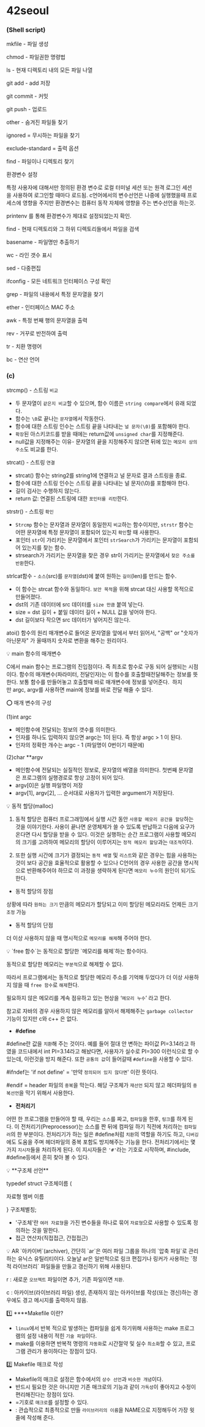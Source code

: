 # 42seoul
### (Shell script)

mkfile - 파일 생성

chmod - 파일권한 명령법

ls - 현재 디렉토리 내의 모든 파일 나열

git add - add 저장

git commit - 커밋

git push - 업로드

other - 숨겨진 파일들 찾기

ignored =  무시하는 파일을 찾기

exclude-standard =  출력 옵션

find - 파일이나 디렉토리 찾기

환경변수 설정

특정 사용자에 대해서만 정의된 환경 변수로 로컬 터미널 세션 또는 원격 로그인 세션을 사용하여 로그인할 때마다 로드됨.
c언어에서의 변수선언은 나중에 실행했을때 프로세스에 영향을 주지만 환경변수는 컴퓨터 동작 자체에 영향을 주는 변수선언을 하는것.

printenv 를 통해 환경변수가 제대로 설정되었는지 확인.

find - 현재 디렉토리와 그 하위 디렉토리들에서 파일을 검색

basename - 파일명만 추출하기

wc - 라인 갯수 표시

sed - 다중편집 

ifconfig - 모든 네트워크 인터페이스 구성 확인

grep - 파일의 내용에서 특정 문자열을 찾기

ether - 인터페이스 MAC 주소

awk - 특정 번째 행의 문자열을 출력

rev - 거꾸로 반전하여 출력

tr - 치환 명령어

bc - 연산 언어

### (c)

 strcmp() - 스트링 `비교`
- 두 문자열이 `같은지 비교`할 수 있으며, 함수 이름은 `string compare`에서 유래 되었다.
- 함수는 `\0`로 끝나는 `문자열`에서 작동한다.
- 함수에 대한 스트링 인수는 스트링 끝을 나타내는 `널 문자(\0)`를 포함해야 한다.
- `확장`된 아스키코드를 받을 때에는 return값에 `unsigned char`를 지정해준다.
- null값을 지정해주는 이유- 문자열의 끝을 지정해주지 않으면 뒤에 있는 `메모리 상의 주소`도 비교를 한다.

strcat() - 스트링 `연결`
- strcat() 함수는 string2를 string1에 연결하고 널 문자로 결과 스트링을 종료.
- 함수에 대한 스트링 인수는 스트링 끝을 나타내는 널 문자(\0)를 포함해야 한다.
- 길이 검사는 수행하지 않는다.
- return 값: 연결된 스트링에 대한 `포인터를 리턴`한다.

 strstr() - 스트링 `확인`
- `Strcmp` 함수는 문자열과 문자열이 동일한지 `비교`하는 함수이지만, `strstr` 함수는 어떤 문자열에 특정 문자열이 포함되어 있는지 `확인`할 때 사용한다.
- 포인터 `str`이 가리키는 문자열에서 포인터 `strSearch`가 가리키는 문자열이 포함되어 있는지를 찾는 함수.
- strsearch가 가리키는 문자열을 찾은 경우 str이 가리키는 문자열에서 `찾은 주소를 반환`한다.

 strlcat함수 - `소스`(src)를 `문자열`(dst)에 붙여 원하는 `길이`(len)를 만드는 함수.
- 이 함수는 strcat 함수와 동일하다. `보안 목적`을 위해 strcat 대신 사용할 목적으로 만들어졌다.
- dst의 기존 데이터에 src 데이터를 `size 만큼` 붙여 넣는다.
- size = dst 길이 + 붙일 데이터 길이 + NULL 값을 넣어야 한다.
- dst 길이보다 작으면 src 데이터가 넣어지진 않는다.

atoi() 함수의 원리 
매개변수로 들어온 문자열을 앞에서 부터 읽어서, "공백" or "숫자가아닌문자" 가 올때까지 숫자로 변환을 해주는 원리이다.

<aside>
💡 main 함수의 매개변수

C에서 main 함수는 프로그램의 진입점이다. 즉 최초로 함수로 구동 되어 실행되는 시점이다. 함수의 매개변수(파라미터, 전달인자)는 이 함수를 호출할때전달해주는 정보를 뜻한다. 보통 함수를 만들어놓고 호출할때 바로 매개변수에 정보를 넣어준다.  하지만 argc, argv를 사용하면 main에 정보를 바로 전달 해줄 수 있다.

⭕ 매개 변수의 구성

(1)int argc

- 메인함수에 전달되는 정보의 갯수를 의미한다.
- 인자를 하나도 입력하지 않으면 argc는 1이 된다. 즉 항상 argc > 1 이 된다.
- 인자의 정확한 개수는 argc - 1 (파일명이 0번이기 때문에)

(2)char **argv

- 메인함수에 전달되는 실질적인 정보로, 문자열의 배열을 의미한다. 첫번째 문자열은 프로그램의 실행경로로 항상 고정이 되어 있다.
- argv[0]은 실행 파일명이 저장
- argv[1], argv[2], ... 순서대로 사용자가 입력한 argument가 저장된다.
</aside>

<aside>
💡  동적 할당(malloc)

1) 동적 할당은 컴퓨터 프로그래밍에서 실행 시간 동안 `사용할 메모리 공간을 할당`하는 것을 이야기한다. 사용이 끝나면 운영체제가 쓸 수 있도록 반납하고 다음에 요구가 온다면 다시 할당을 받을 수 있다. 이것은 실행하는 순간 프로그램이 사용할 메모리의 크기를 고려하여 메모리의 할당이 이루어지는 `정적 메모리 할당`과는 `대조적`이다.

2) 또한 실행 시간에 크기가 결정되는 `동적 배열` 및 `리스트`와 같은 경우는 힙을 사용하는 것이 보다 공간을 효율적으로 활용할 수 있으나 C언어의 경우 사용한 공간을 명시적으로 반환해주어야 하므로 이 과정을 생략하게 된다면 `메모리 누수`의 원인이 되기도 한다.

- 동적 할당의 장점

상황에 따라 `원하는 크기` 만큼의 메모리가 할당되고 이미 할당된 메모리라도 언제든 크기 `조정` 가능

- 동적 할당의 단점

더 이상 사용하지 않을 때 명시적으로 `메모리를 해제`해 주어야 한다.

</aside>

<aside>
💡 `free 함수`는 동적으로 할당한 `메모리를 해제`하는 함수이다.

동적으로 할당한 메모리는 `부분적`으로 해제할 수 없다.

따라서 프로그램에서는 동적으로 할당한 메모리 주소를 기억해 두었다가 더 이상 사용하지 않을 때 `free 함수`로 `해제`한다.

필요하지 않은 메모리를 계속 점유하고 있는 현상을 ‘`메모리 누수`’ 라고 한다.

참고로 자바의 경우 사용하지 않은 메모리를 알아서 해제해주는 `garbage collector` 기능이 있지만 c와 c++ 은 없다.

</aside>

- **#define**

#define란 값을 `치환`해 주는 것이다. 예를 들어 절대 안 변하는 파이값 PI=3.14라고 하였을 코드내에서 int PI=3.14라고 해놨다면, 사용자가 실수로 PI=300 이런식으로 할 수 있는데, 이런것을 방지 해준다. 또한 `공통의 값`이 들어갈때 `#define`을 사용할 수 있다.

#ifndef는 'if not define' = '만약 `정의되어 있지 않다면`' 이란 뜻이다.

#endif = header 파일의 `중복`을 막는다. 해당 구조체가 `재선언` 되지 않고 헤더파일의 `중복선언`을 막기 위해서 사용한다.

- **전처리기**

어떤 한 프로그램을 만들어야 할 때, 우리는 `소스`를 짜고, `컴파일`을 한후, `링크`를 하게 된다. 이 전처리기(Preprocessor)는 소스를 짠 뒤에 컴파일 하기 직전에 처리하는 `컴파일러`의 한 부분이다. 전처리기가 하는 일은 #define처럼 `치환`의 역할을 하기도 하고, `디버깅`에도 도움을 주며 헤더파일의 중복 포함도 방지해주는 기능을 한다. 전처리기에서는 몇가지 `지시자`들을 처리하게 된다. 이 지시자들은 `'#'`라는 기호로 시작하며, #include, #define등에서 흔히 찾아 볼 수 있다.

<aside>
💡 **구조체 선언**

typedef struct 구조체이름 (

자료형 멤버 이름

} 구조체별칭;

- '구조체'란 `여러 자료형`을 가진 변수들을 하나로 묶어 `자료형`으로 사용할 수 있도록 정의하는 것을 말한다.
- 접근 연산자(직접접근, 간접접근)
</aside>

<aside>
💡 AR
`아카이버`(archiver), 간단히 `ar`은 여러 파일 그룹을 하나의 `압축 파일`로 관리하는 유닉스 유틸리티이다. 오늘날 ar은 일반적으로 링크 편집기나 링커가 사용하는 `정적 라이브러리` 파일들을 만들고 갱신하기 위해 사용된다.


r : 새로운 `오브젝트` 파일이면 추가, 기존 파일이면 `치환`.

c : 아카이브(라이브러리 파일) 생성, 존재하지 않는 아카이브를 작성(또는 갱신)하는 경우에도 경고 메시지를 출력하지 않음.

</aside>

1️⃣ ****Makefile 이란?

- `linux`에서 반복 적으로 발생하는 컴파일을 쉽게 하기위해 사용하는 make 프로그램의 설정 내용이 적힌 `기술 파일`이다.
- make를 이용하면 반복적 명령의 `자동화`로 시간절약 및 실수 `최소화`할 수 있고, 프로그램 관리가 용이하다는 장점이 있다.

2️⃣ Makefile 매크로 작성

- Makefile의 매크로 설정은 함수에서의 `상수 선언`과 `비슷한 개념`이다.
- 반드시 필요한 것은 아니지만 기존 매크로의 기능과 같이 `가독성`이 좋아지고 수정이 편리해진다는 장점이 있다.
- =기호로 `매크로`를 설정할 수 있다.
- <NAME>: 관습적으로 최종적으로 만들 `라이브러리의 이름`을 NAME으로 지정해두어 가장 윗줄에 작성해 준다.
